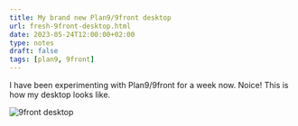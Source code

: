 ```yaml
---
title: My brand new Plan9/9front desktop
url: fresh-9front-desktop.html
date: 2023-05-24T12:00:00+02:00
type: notes
draft: false
tags: [plan9, 9front]
---
```


I have been experimenting with Plan9/9front for a week now. Noice! This is how
my desktop looks like.

![9front desktop](/notes/9front-desktop.png)

